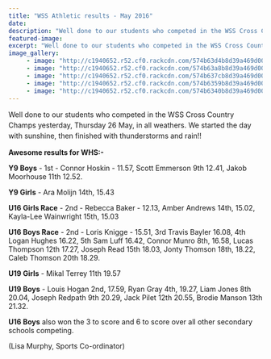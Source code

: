 ```yaml
---
title: "WSS Athletic results - May 2016"
date: 
description: "Well done to our students who competed in the WSS Cross Country Champs yesterday in all weathers."
featured-image: 
excerpt: "Well done to our students who competed in the WSS Cross Country Champs yesterday in all weathers."
image_gallery:
	 - image: "http://c1940652.r52.cf0.rackcdn.com/574b63d4b8d39a469d0016d1/13245260_614656845350092_2499582801784504474_n.jpg"
	 - image: "http://c1940652.r52.cf0.rackcdn.com/574b63a8b8d39a469d0016cf/13263859_614656928683417_8472684229313987515_n.jpg"
	 - image: "http://c1940652.r52.cf0.rackcdn.com/574b637cb8d39a469d0016cb/13266084_614656935350083_1414275053911339559_n.jpg"
	 - image: "http://c1940652.r52.cf0.rackcdn.com/574b6359b8d39a469d0016c9/13319986_614656938683416_6319307043332190860_n.jpg"
	 - image: "http://c1940652.r52.cf0.rackcdn.com/574b6340b8d39a469d0016c7/13321757_614657005350076_1564612720221362280_n.jpg"
---
```


<p><span style="line-height: 1.5;">Well done to our students who competed in the WSS Cross Country Champs yesterday, Thursday 26 May, in all weathers.&nbsp;</span><span style="line-height: 1.5;">We started the day with sunshine, then finished with thunderstorms and rain!!&nbsp;</span></p>
<p><strong>Awesome results for WHS:-&nbsp;</strong></p>
<p><strong>Y9 Boys</strong> - 1st - Connor Hoskin - 11.57, Scott Emmerson 9th 12.41, Jakob Moorhouse 11th 12.52.</p>
<p><strong>Y9 Girls</strong> - Ara Molijn 14th, 15.43</p>
<div class="text_exposed_show">
<p><strong>U16 Girls Race</strong> - 2nd - Rebecca Baker - 12.13, Amber Andrews 14th, 15.02, Kayla-Lee Wainwright 15th, 15.03</p>
<p><strong>U16 Boys Race</strong> - 2nd - Loris Knigge - 15.51, 3rd Travis Bayler 16.08, 4th Logan Hughes 16.22, 5th Sam Luff 16.42, Connor Munro 8th, 16.58, Lucas Thompson 12th 17.27, Joseph Read 15th 18.03, Jonty Thomson 18th, 18.22, Caleb Thomson 20th 18.29.</p>
<p><strong>U19 Girls</strong> - Mikal Terrey 11th 19.57</p>
<p><strong>U19 Boys</strong> - Louis Hogan 2nd, 17.59, Ryan Gray 4th, 19.27, Liam Jones 8th 20.04, Joseph Redpath 9th 20.29, Jack Pilet 12th 20.55, Brodie Manson 13th 21.32.</p>
<p><strong>U16 Boys</strong> also won the 3 to score and 6 to score over all other secondary schools competing.</p>
<p>(Lisa Murphy, Sports Co-ordinator)</p>
</div>

